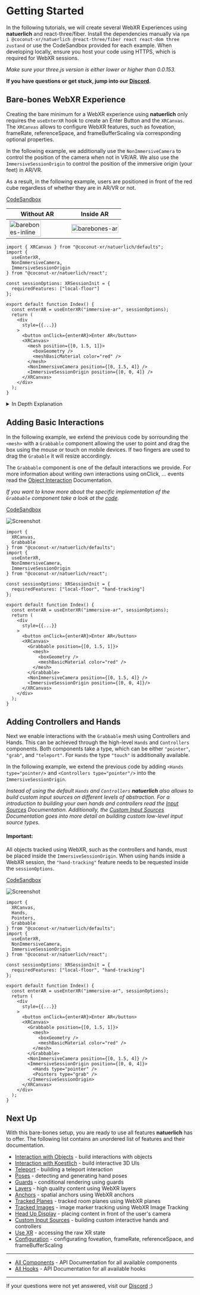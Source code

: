 # Getting Started

In the following tutorials, we will create several WebXR Experiences using **natuerlich** and react-three/fiber. Install the dependencies manually via `npm i @coconut-xr/natuerlich @react-three/fiber react react-dom three zustand` or use the CodeSandbox provided for each example. When developing locally, ensure you host your code using HTTPS, which is required for WebXR sessions.

_Make sure your three.js version is either lower or higher than 0.0.153._

**If you have questions or get stuck, jump into our [Discord](https://discord.gg/NCYM8ujndE).**

## Bare-bones WebXR Experience

Creating the bare minimum for a WebXR experience using **natuerlich** only requires the `useEnterXR` hook to create an Enter Button and the `XRCanvas`. The `XRCanvas` allows to configure WebXR features, such as foveation, frameRate, referenceSpace, and frameBufferScaling via corresponding optional properties.

In the following example, we additionally use the `NonImmersiveCamera` to control the position of the camera when not in VR/AR. We also use the `ImmersiveSessionOrigin` to control the position of the immersive origin (your feet) in AR/VR.

As a result, in the following example, users are positioned in front of the red cube regardless of whether they are in AR/VR or not.

[CodeSandbox](https://codesandbox.io/s/natuerlich-barebones-ddy8m5?file=/src/app.tsx)

| Without AR                                                             | Inside AR                                                    |
| ---------------------------------------------------------------------- | ------------------------------------------------------------ |
| <img src="./barebones-inline.png" alt="barebones-inline" width="75%"/> | <img src="./barebones.gif" alt="barebones-ar" width="100%"/> |

```tsx
import { XRCanvas } from "@coconut-xr/natuerlich/defaults";
import {
  useEnterXR,
  NonImmersiveCamera,
  ImmersiveSessionOrigin
} from "@coconut-xr/natuerlich/react";

const sessionOptions: XRSessionInit = {
  requiredFeatures: ["local-floor"]
};

export default function Index() {
  const enterAR = useEnterXR("immersive-ar", sessionOptions);
  return (
    <div
      style={{...}}
    >
      <button onClick={enterAR}>Enter AR</button>
      <XRCanvas>
        <mesh position={[0, 1.5, 1]}>
          <boxGeometry />
          <meshBasicMaterial color="red" />
        </mesh>
        <NonImmersiveCamera position={[0, 1.5, 4]} />
        <ImmersiveSessionOrigin position={[0, 0, 4]} />
      </XRCanvas>
    </div>
  );
}
```

<details>
  <summary>In Depth Explanation</summary>

Instead of directly using the XRCanvas, the underlying `<XR/>` component can be used to add WebXR support to a scene. The `XR` component allows to change the foveation, frameRate, referenceSpace, and frameBufferScaling.

In addition to adding the `XR`, the event system needs to be overwritten since **natuerlich** uses [xinteraction](https://github.com/coconut-xr/xinteraction). Therefore, the events inside the canvas need to be disabled via `elements={noEvents}`. To enable interaction using normal mouse and touch controls, we are adding the `XWebPointers` from [xinteraction](https://github.com/coconut-xr/xinteraction). The `XRCanvas` automatically applies these changes.

The following code shows how to manually apply, add the `XR` component and exchange the event system.

[CodeSandbox](https://codesandbox.io/s/natuerlich-barebones-manual-dg2q8r?file=/src/app.tsx)

```tsx
import { Canvas } from "@react-three/fiber";
import { XWebPointers } from "@coconut-xr/xinteraction/react";
import { useEnterXR, XR } from "@coconut-xr/natuerlich/react";

const sessionOptions: XRSessionInit = {
  requiredFeatures: ["local-floor"]
};

export default function Index() {
  const enterAR = useEnterXR("immersive-ar", sessionOptions);
  return (
    <div
      style={{...}}
    >
      <button onClick={enterAR}>Enter AR</button>
      <Canvas>
        <XR />
        <XWebPointers />
      </Canvas>
    </div>
  );
}

```

</details>

## Adding Basic Interactions

In the following example, we extend the previous code by sorrounding the `<mesh>` with a `Grabbable` component allowing the user to point and drag the box using the mouse or touch on mobile devices. If two fingers are used to drag the `Grabable` it will resize accordingly.

The `Grabbable` component is one of the default interactions we provide. For more information about writing own interactions using onClick, ... events read the [Object Interaction](./object-interaction.md) Documentation.

*If you want to know more about the specific implementation of the `Grabbable` component take a look at the [code](https://github.com/coconut-xr/natuerlich/blob/main/src/defaults/grabbable.tsx).*

[CodeSandbox](https://codesandbox.io/s/natuerlich-barebones-grabbable-zmcmtp?file=/src/app.tsx)

![Screenshot](./grabbable.gif)

```tsx
import {
  XRCanvas,
  Grabbable
} from "@coconut-xr/natuerlich/defaults";
import {
  useEnterXR,
  NonImmersiveCamera,
  ImmersiveSessionOrigin
} from "@coconut-xr/natuerlich/react";

const sessionOptions: XRSessionInit = {
  requiredFeatures: ["local-floor", "hand-tracking"]
};

export default function Index() {
  const enterAR = useEnterXR("immersive-ar", sessionOptions);
  return (
    <div
      style={{...}}
    >
      <button onClick={enterAR}>Enter AR</button>
      <XRCanvas>
        <Grabbable position={[0, 1.5, 1]}>
          <mesh>
            <boxGeometry />
            <meshBasicMaterial color="red" />
          </mesh>
        </Grabbable>
        <NonImmersiveCamera position={[0, 1.5, 4]} />
        <ImmersiveSessionOrigin position={[0, 0, 4]}/>
      </XRCanvas>
    </div>
  );
}
```

## Adding Controllers and Hands

Next we enable interactions with the `Grabbable` mesh using Controllers and Hands. This can be achieved through the high-level `Hands` and `Controllers` components. Both components take a type, which can be either `"pointer"`, `"grab"`, and `"teleport"`. For `Hands` the type `"touch"` is additionally available.

In the following example, we extend the previous code by adding `<Hands type="pointer/>` and `<Controllers type="pointer"/>` into the `ImmersiveSessionOrigin`.

*Instead of using the default `Hands` and `Controllers` **natuerlich** also allows to build custom input sources on different levels of abstraction. For a introduction to building your own hands and controllers read the [Input Sources](./input-sources.md) Documentation. Additionally, the [Custom Input Sources](./custom-input-sources.md) Documentation goes into more detail on building custom low-level input source types.*

#### Important:

All objects tracked using WebXR, such as the controllers and hands, must be placed inside the `ImmersiveSessionOrigin`.
When using hands inside a WebXR session, the `"hand-tracking"` feature needs to be requested inside the `sessionOptions`.

[CodeSandbox](https://codesandbox.io/s/natuerlich-hands-controllers-wthf4v?file=/src/app.tsx)

![Screenshot](./hand-and-controllers.gif)

```tsx
import {
  XRCanvas,
  Hands,
  Pointers,
  Grabbable
} from "@coconut-xr/natuerlich/defaults";
import {
  useEnterXR,
  NonImmersiveCamera,
  ImmersiveSessionOrigin
} from "@coconut-xr/natuerlich/react";

const sessionOptions: XRSessionInit = {
  requiredFeatures: ["local-floor", "hand-tracking"]
};

export default function Index() {
  const enterAR = useEnterXR("immersive-ar", sessionOptions);
  return (
    <div
      style={{...}}
    >
      <button onClick={enterAR}>Enter AR</button>
      <XRCanvas>
        <Grabbable position={[0, 1.5, 1]}>
          <mesh>
            <boxGeometry />
            <meshBasicMaterial color="red" />
          </mesh>
        </Grabbable>
        <NonImmersiveCamera position={[0, 1.5, 4]} />
        <ImmersiveSessionOrigin position={[0, 0, 4]}>
          <Hands type="pointer" />
          <Pointers type="grab" />
        </ImmersiveSessionOrigin>
      </XRCanvas>
    </div>
  );
}
```

## Next Up

With this bare-bones setup, you are ready to use all features **natuerlich** has to offer. The following list contains an unordered list of features and their documentation.

- [Interaction with Objects](./object-interaction.md) - build interactions with objects
- [Interaction with Koestlich](./koestlich-interaction.md) - build interactive 3D UIs
- [Teleport](./teleport.md) - building a teleport interaction
- [Poses](./poses.md) - detecting and generating hand poses
- [Guards](./guards.md) - conditional rendering using guards
- [Layers](./layers.md) - high quality content using WebXR layers
- [Anchors](./anchors.md) - spatial anchors using WebXR anchors
- [Tracked Planes](./planes.md) - tracked room planes using WebXR planes
- [Tracked Images](./images.md) - image marker tracking using WebXR Image Tracking
- [Head Up Display](./head-up-display.md) - placing content in front of the user's camera
- [Custom Input Sources](./custom-input-sources.md) - building custom interactive hands and controllers
- [Use XR](./use-xr.md) - accessing the raw XR state
- [Configuration](./configuration.md) - configurating foveation, frameRate, referenceSpace, and frameBufferScaling

---

- [All Components](./all-components.md) - API Documentation for all available components
- [All Hooks](./all-hooks.md) - API Documentation for all available hooks

---

If your questions were not yet answered, visit our [Discord](https://discord.gg/NCYM8ujndE) ;)
